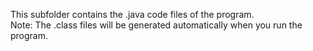 This subfolder contains the .java code files of the program.                                                                                                                 
Note: The .class files will be generated automatically when you run the program.
